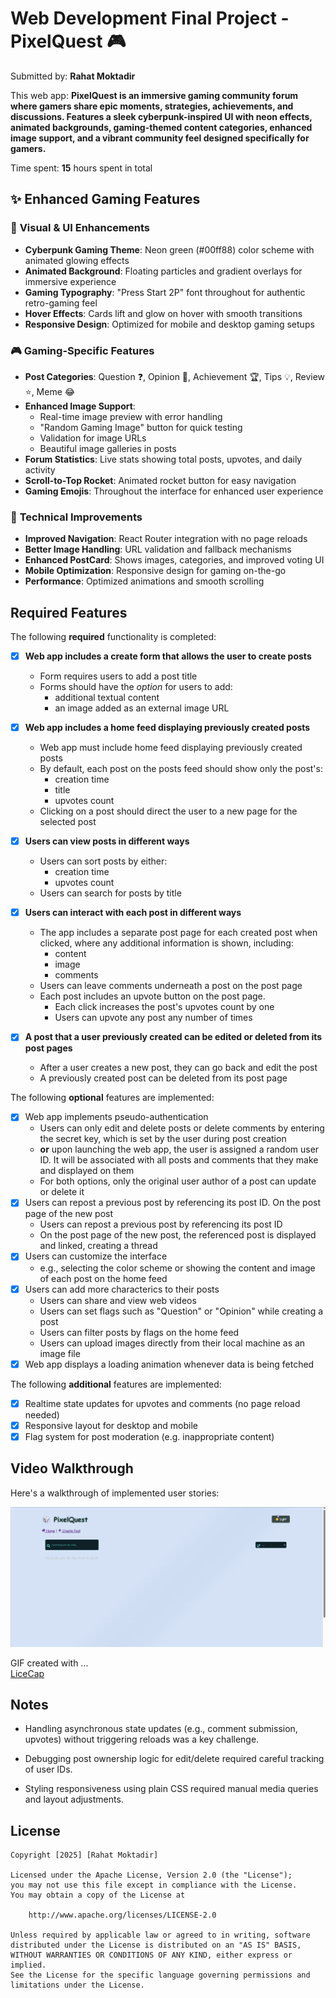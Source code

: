 # Web Development Final Project - **PixelQuest** 🎮

Submitted by: **Rahat Moktadir**

This web app: **PixelQuest is an immersive gaming community forum where gamers share epic moments, strategies, achievements, and discussions. Features a sleek cyberpunk-inspired UI with neon effects, animated backgrounds, gaming-themed content categories, enhanced image support, and a vibrant community feel designed specifically for gamers.**

Time spent: **15** hours spent in total

## ✨ Enhanced Gaming Features

### 🎨 **Visual & UI Enhancements**

- **Cyberpunk Gaming Theme**: Neon green (#00ff88) color scheme with animated glowing effects
- **Animated Background**: Floating particles and gradient overlays for immersive experience
- **Gaming Typography**: "Press Start 2P" font throughout for authentic retro-gaming feel
- **Hover Effects**: Cards lift and glow on hover with smooth transitions
- **Responsive Design**: Optimized for mobile and desktop gaming setups

### 🎮 **Gaming-Specific Features**

- **Post Categories**: Question ❓, Opinion 💭, Achievement 🏆, Tips 💡, Review ⭐, Meme 😂
- **Enhanced Image Support**:
  - Real-time image preview with error handling
  - "Random Gaming Image" button for quick testing
  - Validation for image URLs
  - Beautiful image galleries in posts
- **Forum Statistics**: Live stats showing total posts, upvotes, and daily activity
- **Scroll-to-Top Rocket**: Animated rocket button for easy navigation
- **Gaming Emojis**: Throughout the interface for enhanced user experience

### 🚀 **Technical Improvements**

- **Improved Navigation**: React Router integration with no page reloads
- **Better Image Handling**: URL validation and fallback mechanisms
- **Enhanced PostCard**: Shows images, categories, and improved voting UI
- **Mobile Optimization**: Responsive design for gaming on-the-go
- **Performance**: Optimized animations and smooth scrolling

## Required Features

The following **required** functionality is completed:

- [x] **Web app includes a create form that allows the user to create posts**
  - Form requires users to add a post title
  - Forms should have the _option_ for users to add:
    - additional textual content
    - an image added as an external image URL
- [x] **Web app includes a home feed displaying previously created posts**
  - Web app must include home feed displaying previously created posts
  - By default, each post on the posts feed should show only the post's:
    - creation time
    - title
    - upvotes count
  - Clicking on a post should direct the user to a new page for the selected post
- [x] **Users can view posts in different ways**
  - Users can sort posts by either:
    - creation time
    - upvotes count
  - Users can search for posts by title
- [x] **Users can interact with each post in different ways**

  - The app includes a separate post page for each created post when clicked, where any additional information is shown, including:
    - content
    - image
    - comments
  - Users can leave comments underneath a post on the post page
  - Each post includes an upvote button on the post page.
    - Each click increases the post's upvotes count by one
    - Users can upvote any post any number of times

- [x] **A post that a user previously created can be edited or deleted from its post pages**
  - After a user creates a new post, they can go back and edit the post
  - A previously created post can be deleted from its post page

The following **optional** features are implemented:

- [x] Web app implements pseudo-authentication
  - Users can only edit and delete posts or delete comments by entering the secret key, which is set by the user during post creation
  - **or** upon launching the web app, the user is assigned a random user ID. It will be associated with all posts and comments that they make and displayed on them
  - For both options, only the original user author of a post can update or delete it
- [x] Users can repost a previous post by referencing its post ID. On the post page of the new post
  - Users can repost a previous post by referencing its post ID
  - On the post page of the new post, the referenced post is displayed and linked, creating a thread
- [x] Users can customize the interface
  - e.g., selecting the color scheme or showing the content and image of each post on the home feed
- [x] Users can add more characterics to their posts
  - Users can share and view web videos
  - Users can set flags such as "Question" or "Opinion" while creating a post
  - Users can filter posts by flags on the home feed
  - Users can upload images directly from their local machine as an image file
- [x] Web app displays a loading animation whenever data is being fetched

The following **additional** features are implemented:

- [x] Realtime state updates for upvotes and comments (no page reload needed)
- [x] Responsive layout for desktop and mobile
- [x] Flag system for post moderation (e.g. inappropriate content)

## Video Walkthrough

Here's a walkthrough of implemented user stories:

<img src='walkthrough.gif' title='Video Walkthrough' width='' alt='Video Walkthrough' />

GIF created with ...  
[LiceCap](https://www.cockos.com/licecap/)

## Notes

- Handling asynchronous state updates (e.g., comment submission, upvotes) without triggering reloads was a key challenge.

- Debugging post ownership logic for edit/delete required careful tracking of user IDs.

- Styling responsiveness using plain CSS required manual media queries and layout adjustments.

## License

    Copyright [2025] [Rahat Moktadir]

    Licensed under the Apache License, Version 2.0 (the "License");
    you may not use this file except in compliance with the License.
    You may obtain a copy of the License at

        http://www.apache.org/licenses/LICENSE-2.0

    Unless required by applicable law or agreed to in writing, software
    distributed under the License is distributed on an "AS IS" BASIS,
    WITHOUT WARRANTIES OR CONDITIONS OF ANY KIND, either express or implied.
    See the License for the specific language governing permissions and
    limitations under the License.
